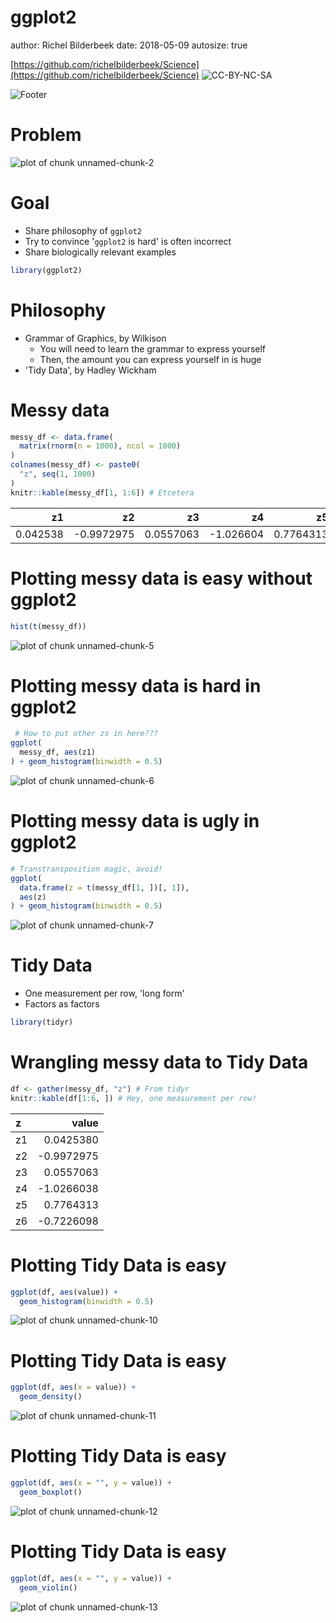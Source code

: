 ggplot2
========================================================
author: Richel Bilderbeek
date: 2018-05-09
autosize: true

[https://github.com/richelbilderbeek/Science](https://github.com/richelbilderbeek/Science)  ![CC-BY-NC-SA](CC-BY-NC-SA.png)

![Footer](footer.png)




Problem
========================================================

![plot of chunk unnamed-chunk-2](ggplot2-figure/unnamed-chunk-2-1.png)

Goal
========================================================

- Share philosophy of `ggplot2`
- Try to convince '`ggplot2` is hard' is often incorrect
- Share biologically relevant examples


```r
library(ggplot2)
```

Philosophy
========================================================

 * Grammar of Graphics, by Wilkison
   * You will need to learn the grammar to express yourself
   * Then, the amount you can express yourself in is huge
 * 'Tidy Data', by Hadley Wickham

Messy data
========================================================


```r
messy_df <- data.frame(
  matrix(rnorm(n = 1000), ncol = 1000)
)
colnames(messy_df) <- paste0(
  "z", seq(1, 1000)
)
knitr::kable(messy_df[1, 1:6]) # Etcetera
```



|       z1|         z2|        z3|        z4|        z5|         z6|
|--------:|----------:|---------:|---------:|---------:|----------:|
| 0.042538| -0.9972975| 0.0557063| -1.026604| 0.7764313| -0.7226098|

Plotting messy data is easy without ggplot2
========================================================


```r
hist(t(messy_df))
```

![plot of chunk unnamed-chunk-5](ggplot2-figure/unnamed-chunk-5-1.png)

Plotting messy data is hard in ggplot2
========================================================


```r
 # How to put other zs in here???
ggplot(
  messy_df, aes(z1)
) + geom_histogram(binwidth = 0.5)
```

![plot of chunk unnamed-chunk-6](ggplot2-figure/unnamed-chunk-6-1.png)

Plotting messy data is ugly in ggplot2
========================================================


```r
# Transtransposition magic, avoid!
ggplot(
  data.frame(z = t(messy_df[1, ])[, 1]),
  aes(z)
) + geom_histogram(binwidth = 0.5)
```

![plot of chunk unnamed-chunk-7](ggplot2-figure/unnamed-chunk-7-1.png)

Tidy Data
========================================================

 * One measurement per row, 'long form'
 * Factors as factors


```r
library(tidyr)
```

Wrangling messy data to Tidy Data
========================================================


```r
df <- gather(messy_df, "z") # From tidyr
knitr::kable(df[1:6, ]) # Hey, one measurement per row!
```



|z  |      value|
|:--|----------:|
|z1 |  0.0425380|
|z2 | -0.9972975|
|z3 |  0.0557063|
|z4 | -1.0266038|
|z5 |  0.7764313|
|z6 | -0.7226098|

Plotting Tidy Data is easy
========================================================


```r
ggplot(df, aes(value)) +
  geom_histogram(binwidth = 0.5)
```

![plot of chunk unnamed-chunk-10](ggplot2-figure/unnamed-chunk-10-1.png)

Plotting Tidy Data is easy
========================================================


```r
ggplot(df, aes(x = value)) +
  geom_density()
```

![plot of chunk unnamed-chunk-11](ggplot2-figure/unnamed-chunk-11-1.png)

Plotting Tidy Data is easy
========================================================


```r
ggplot(df, aes(x = "", y = value)) +
  geom_boxplot()
```

![plot of chunk unnamed-chunk-12](ggplot2-figure/unnamed-chunk-12-1.png)

Plotting Tidy Data is easy
========================================================


```r
ggplot(df, aes(x = "", y = value)) +
  geom_violin()
```

![plot of chunk unnamed-chunk-13](ggplot2-figure/unnamed-chunk-13-1.png)

